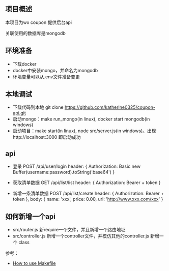 ## 项目概述

本项目为wx coupon 提供后台api

关联使用的数据库是mongodb

## 环境准备

- 下载docker
- docker中安装mongo，并命名为mongodb
- 环境变量可以从.env文件准备变更


## 本地调试

- 下载代码到本地 git clone https://github.com/katherine0325/coupon-api.git
- 启动mongo：make run_mongo(in linux), docker start mongodb(in windows)
- 启动项目：make start(in linux), node src/server.js(in windows)。出现 http://localhost:3000 即启动成功


## api

- 登录
POST /api/user/login
header: {
    Authorization: Basic new Buffer(username:password).toString('base64')
}

- 获取清单数据
GET /api/list/list
header: {
    Authorization: Bearer + token
}

- 新增一条清单数据
POST /api/list/create
header: {
    Authorization: Bearer + token
},
body: {
    name: 'xxx',
    price: 0.00,
    url: 'http://www.xxx.com/xxx'
}


## 如何新增一个api

- src/router.js 新require一个文件，并且新增一个路由地址
- src/controller.js 新增一个controller文件，并模仿其他的controller.js 新增一个 class



参考：

- [How to use Makefile](https://baike.baidu.com/item/Makefile/4619787?fr=aladdin)